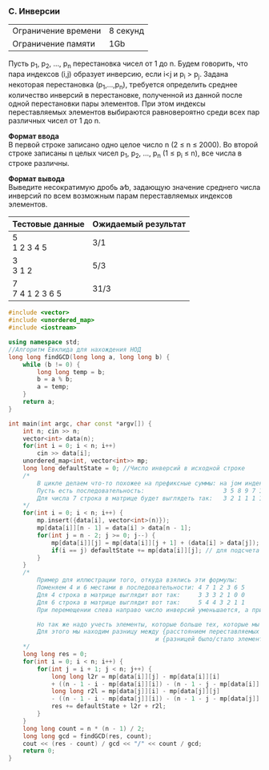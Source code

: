 ### C. Инверсии

<table>
 <tr>
    <td>Ограничение времени</td>
    <td>8 секунд</td>
 </tr>
 <tr>
    <td>Ограничение памяти</td>
    <td>1Gb</td>
 </tr>
</table>  

Пусть p<sub>1</sub>, p<sub>2</sub>, …, p<sub>n</sub> перестановка чисел от 1 до n. Будем говорить, что пара индексов (i,j) образует инверсию, если i<j и p<sub>i</sub> > p<sub>j</sub>.
Задана некоторая перестановка (p<sub>1</sub>,…,p<sub>n</sub>), требуется определить среднее количество инверсий в перестановке, полученной из данной после одной перестановки пары элементов. При этом индексы переставляемых элементов выбираются равновероятно среди всех пар различных чисел от 1 до n.

**Формат ввода**  
В первой строке записано одно целое число n (2 ≤ n ≤ 2000).
Во второй строке записаны n целых чисел p<sub>1</sub>, p<sub>2</sub>, …, p<sub>n</sub> (1 ≤ p<sub>i</sub> ≤ n), все числа в строке различны.

**Формат вывода**  
Выведите несократимую дробь a∕b, задающую значение среднего числа инверсий по всем возможным парам переставляемых индексов элементов.

|Тестовые данные|Ожидаемый результат|
|-------------|---------------|
| 5 <br> 1 2 3 4 5</br> | 3/1 |
| 3<br>3 1 2</br>  | 5/3      |  
| 7<br>7 4 1 2 3 6 5</br>  | 31/3      |  

```c++
#include <vector>
#include <unordered_map>
#include <iostream>

using namespace std;
//Алгоритм Евклида для нахождения НОД
long long findGCD(long long a, long long b) {
    while (b != 0) {
        long long temp = b;
        b = a % b;
        a = temp;
    }
    return a;
}

int main(int argc, char const *argv[]) {
    int n; cin >> n;
    vector<int> data(n);
    for(int i = 0; i < n; i++) 
        cin >> data[i];
    unordered_map<int, vector<int>> mp;
    long long defaultState = 0; //Число инверсий в исходной строке
    /*
        В цикле делаем что-то похожее на префиксные суммы: на jом индексе считаем число элементов, которых больше iый.
        Пусть есть последовательность:                      3 5 8 9 7 1
        Для числа 7 строка в матрице будет выглядеть так:   3 2 1 1 1 1
    */
    for(int i = 0; i < n; i++) { 
        mp.insert({data[i], vector<int>(n)});
        mp[data[i]][n - 1] = data[i] > data[n - 1];
        for(int j = n - 2; j >= 0; j--) {
            mp[data[i]][j] = mp[data[i]][j + 1] + (data[i] > data[j]);
            if(i == j) defaultState += mp[data[i]][j]; // для подсчета инверсий нас не интересуют числа слева
        }
    }
    /*
        Пример для иллюстрации того, откуда взялись эти формулы:
        Поменяем 4 и 6 местами в последовательности: 4 7 1 2 3 6 5
        Для 4 строка в матрице выглядит вот так:     3 3 3 2 1 0 0
        Для 6 строка в матрице выглядит вот так:     5 4 4 3 2 1 1
        При перемещении слева направо число инверсий уменьшается, а при перемещении справа налево - увеличивается;

        Но так же надо учесть элементы, которые больше тех, которые мы меняем местами:
        Для этого мы находим разницу между {расстоянием переставляемых элементов} 
                                         и {разницей было/стало элементов меньше данного, т е первая половина формулы};
    */
    long long res = 0;
    for(int i = 0; i < n; i++) {
        for(int j = i + 1; j < n; j++) {
            long long l2r = mp[data[i]][j] - mp[data[i]][i] 
            + ((n - 1 - i - mp[data[i]][i]) - (n - 1 - j - mp[data[i]][j]));
            long long r2l = mp[data[j]][i] - mp[data[j]][j] 
            - ((n - 1 - i - mp[data[j]][i]) - (n - 1 - j - mp[data[j]][j]));
            res += defaultState + l2r + r2l;
        }
    }
    long long count = n * (n - 1) / 2;
    long long gcd = findGCD(res, count); 
    cout << (res - count) / gcd << "/" << count / gcd;
    return 0;
}
```
